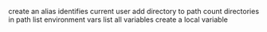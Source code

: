 create an alias
identifies current user
add directory to path
count directories in path
list environment vars
list all variables
create a local variable
